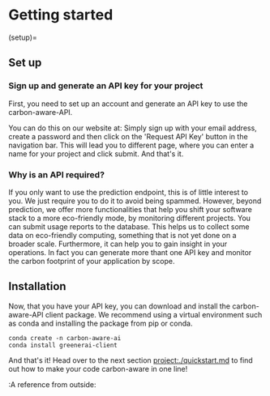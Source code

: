 # Getting started

(setup)=
## Set up
### Sign up and generate an API key for your project

First, you need to set up an account and generate an API key to use the carbon-aware-API.

You can do this on our website at: 
Simply sign up with your email address, create a password and then click on the 'Request API Key' button
in the navigation bar. This will lead you to different page, where you can enter a name for your project
and click submit. And that's it.

### Why is an API required?
If you only want to use the prediction endpoint, this is of little interest to you. We just require
you to do it to avoid being spammed. However, beyond prediction, we offer more functionalities 
that help you shift your software stack to a more eco-friendly mode, by monitoring different projects.
You can submit usage reports to the database. This helps us to collect some data on eco-friendly computing,
something that is not yet done on a broader scale. Furthermore, it can help you to gain insight in your
operations. In fact you can generate more thant one API key and monitor the carbon footprint of your application by scope. 

## Installation

Now, that you have your API key, you can download and install the carbon-aware-API client package. We 
recommend using a virtual environment such as conda and installing the package from pip or conda.

```
conda create -n carbon-aware-ai 
conda install greenerai-client
```

And that's it! Head over to the next section <project:./quickstart.md> to find out how to make your code carbon-aware in one line!


:A reference from outside: 

